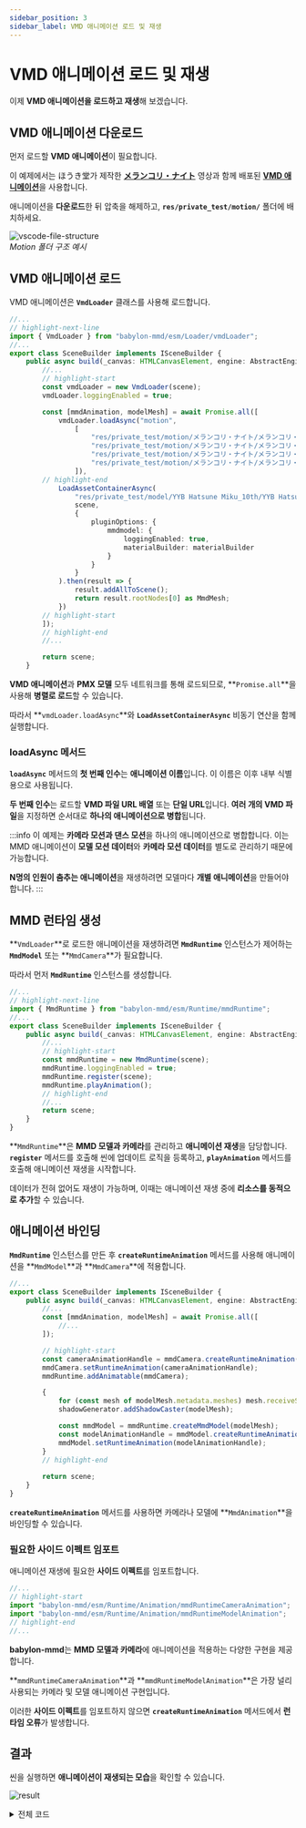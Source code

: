 ```yaml
---
sidebar_position: 3
sidebar_label: VMD 애니메이션 로드 및 재생
---
```


# VMD 애니메이션 로드 및 재생

이제 **VMD 애니메이션을 로드하고 재생**해 보겠습니다.

## VMD 애니메이션 다운로드

먼저 로드할 **VMD 애니메이션**이 필요합니다.

이 예제에서는 ほうき堂가 제작한 [**メランコリ・ナイト**](https://www.nicovideo.jp/watch/sm41164308) 영상과 함께 배포된 [**VMD 애니메이션**](https://bowlroll.net/file/286064)을 사용합니다.

애니메이션을 **다운로드**한 뒤 압축을 해제하고, **`res/private_test/motion/`** 폴더에 배치하세요.

![vscode-file-structure](@site/docs/get-started/load-and-play-vmd-animation/vscode-file-structure.png) \
*Motion 폴더 구조 예시*

## VMD 애니메이션 로드

VMD 애니메이션은 **`VmdLoader`** 클래스를 사용해 로드합니다.

```typescript title="src/sceneBuilder.ts"
//...
// highlight-next-line
import { VmdLoader } from "babylon-mmd/esm/Loader/vmdLoader";
//...
export class SceneBuilder implements ISceneBuilder {
    public async build(_canvas: HTMLCanvasElement, engine: AbstractEngine): Promise<Scene> {
        //...
        // highlight-start
        const vmdLoader = new VmdLoader(scene);
        vmdLoader.loggingEnabled = true;

        const [mmdAnimation, modelMesh] = await Promise.all([
            vmdLoader.loadAsync("motion",
                [
                    "res/private_test/motion/メランコリ・ナイト/メランコリ・ナイト_カメラ.vmd",
                    "res/private_test/motion/メランコリ・ナイト/メランコリ・ナイト_表情モーション.vmd",
                    "res/private_test/motion/メランコリ・ナイト/メランコリ・ナイト_リップモーション.vmd",
                    "res/private_test/motion/メランコリ・ナイト/メランコリ・ナイト.vmd"
                ]),
        // highlight-end
            LoadAssetContainerAsync(
                "res/private_test/model/YYB Hatsune Miku_10th/YYB Hatsune Miku_10th_v1.02.pmx",
                scene,
                {
                    pluginOptions: {
                        mmdmodel: {
                            loggingEnabled: true,
                            materialBuilder: materialBuilder
                        }
                    }
                }
            ).then(result => {
                result.addAllToScene();
                return result.rootNodes[0] as MmdMesh;
            })
        // highlight-start
        ]);
        // highlight-end
        //...

        return scene;
    }
```

**VMD 애니메이션**과 **PMX 모델** 모두 네트워크를 통해 로드되므로, **`Promise.all`**을 사용해 **병렬로 로드**할 수 있습니다.

따라서 **`vmdLoader.loadAsync`**와 **`LoadAssetContainerAsync`** 비동기 연산을 함께 실행합니다.

### loadAsync 메서드

**`loadAsync`** 메서드의 **첫 번째 인수**는 **애니메이션 이름**입니다. 이 이름은 이후 내부 식별용으로 사용됩니다.

**두 번째 인수**는 로드할 **VMD 파일 URL 배열** 또는 **단일 URL**입니다. **여러 개의 VMD 파일**을 지정하면 순서대로 **하나의 애니메이션으로 병합**됩니다.

:::info
이 예제는 **카메라 모션과 댄스 모션**을 하나의 애니메이션으로 병합합니다. 이는 MMD 애니메이션이 **모델 모션 데이터**와 **카메라 모션 데이터**를 별도로 관리하기 때문에 가능합니다.

**N명의 인원이 춤추는 애니메이션**을 재생하려면 모델마다 **개별 애니메이션**을 만들어야 합니다.
:::

## MMD 런타임 생성

**`VmdLoader`**로 로드한 애니메이션을 재생하려면 **`MmdRuntime`** 인스턴스가 제어하는 **`MmdModel`** 또는 **`MmdCamera`**가 필요합니다.

따라서 먼저 **`MmdRuntime`** 인스턴스를 생성합니다.

```typescript title="src/sceneBuilder.ts"
//...
// highlight-next-line
import { MmdRuntime } from "babylon-mmd/esm/Runtime/mmdRuntime";
//...
export class SceneBuilder implements ISceneBuilder {
    public async build(_canvas: HTMLCanvasElement, engine: AbstractEngine): Promise<Scene> {
        //...
        // highlight-start
        const mmdRuntime = new MmdRuntime(scene);
        mmdRuntime.loggingEnabled = true;
        mmdRuntime.register(scene);
        mmdRuntime.playAnimation();
        // highlight-end
        //...
        return scene;
    }
}
```

**`MmdRuntime`**은 **MMD 모델과 카메라**를 관리하고 **애니메이션 재생**을 담당합니다. **`register`** 메서드를 호출해 씬에 업데이트 로직을 등록하고, **`playAnimation`** 메서드를 호출해 애니메이션 재생을 시작합니다.

데이터가 전혀 없어도 재생이 가능하며, 이때는 애니메이션 재생 중에 **리소스를 동적으로 추가**할 수 있습니다.

## 애니메이션 바인딩

**`MmdRuntime`** 인스턴스를 만든 후 **`createRuntimeAnimation`** 메서드를 사용해 애니메이션을 **`MmdModel`**과 **`MmdCamera`**에 적용합니다.

```typescript title="src/sceneBuilder.ts"
//...
export class SceneBuilder implements ISceneBuilder {
    public async build(_canvas: HTMLCanvasElement, engine: AbstractEngine): Promise<Scene> {
        //...
        const [mmdAnimation, modelMesh] = await Promise.all([
            //...
        ]);

        // highlight-start
        const cameraAnimationHandle = mmdCamera.createRuntimeAnimation(mmdAnimation);
        mmdCamera.setRuntimeAnimation(cameraAnimationHandle);
        mmdRuntime.addAnimatable(mmdCamera);    

        {
            for (const mesh of modelMesh.metadata.meshes) mesh.receiveShadows = true;
            shadowGenerator.addShadowCaster(modelMesh);

            const mmdModel = mmdRuntime.createMmdModel(modelMesh);
            const modelAnimationHandle = mmdModel.createRuntimeAnimation(mmdAnimation);
            mmdModel.setRuntimeAnimation(modelAnimationHandle);
        }
        // highlight-end
        
        return scene;
    }
}
```

**`createRuntimeAnimation`** 메서드를 사용하면 카메라나 모델에 **`MmdAnimation`**을 바인딩할 수 있습니다.

### 필요한 사이드 이펙트 임포트

애니메이션 재생에 필요한 **사이드 이펙트**를 임포트합니다.

```typescript title="src/sceneBuilder.ts"
//...
// highlight-start
import "babylon-mmd/esm/Runtime/Animation/mmdRuntimeCameraAnimation";
import "babylon-mmd/esm/Runtime/Animation/mmdRuntimeModelAnimation";
// highlight-end
//...
```

**babylon-mmd**는 **MMD 모델과 카메라**에 애니메이션을 적용하는 다양한 구현을 제공합니다.

**`mmdRuntimeCameraAnimation`**과 **`mmdRuntimeModelAnimation`**은 가장 널리 사용되는 카메라 및 모델 애니메이션 구현입니다.

이러한 **사이드 이펙트**를 임포트하지 않으면 **`createRuntimeAnimation`** 메서드에서 **런타임 오류**가 발생합니다.

## 결과

씬을 실행하면 **애니메이션이 재생되는 모습**을 확인할 수 있습니다.

![result](@site/docs/get-started/load-and-play-vmd-animation/result.png)

<details>
<summary>전체 코드</summary>
```typescript title="src/sceneBuilder.ts"
import "@babylonjs/core/Lights/Shadows/shadowGeneratorSceneComponent";
import "babylon-mmd/esm/Loader/pmxLoader";
import "babylon-mmd/esm/Loader/mmdOutlineRenderer";
// highlight-start
import "babylon-mmd/esm/Runtime/Animation/mmdRuntimeCameraAnimation";
import "babylon-mmd/esm/Runtime/Animation/mmdRuntimeModelAnimation";
// highlight-end

import type { AbstractEngine } from "@babylonjs/core/Engines/abstractEngine";
import { DirectionalLight } from "@babylonjs/core/Lights/directionalLight";
import { ShadowGenerator } from "@babylonjs/core/Lights/Shadows/shadowGenerator";
import { LoadAssetContainerAsync } from "@babylonjs/core/Loading/sceneLoader";
import { Color3, Color4 } from "@babylonjs/core/Maths/math.color";
import { Vector3 } from "@babylonjs/core/Maths/math.vector";
import { CreateGround } from "@babylonjs/core/Meshes/Builders/groundBuilder";
import { Scene } from "@babylonjs/core/scene";
import { MmdStandardMaterialBuilder } from "babylon-mmd/esm/Loader/mmdStandardMaterialBuilder";
// highlight-next-line
import { VmdLoader } from "babylon-mmd/esm/Loader/vmdLoader";
import { MmdCamera } from "babylon-mmd/esm/Runtime/mmdCamera";
import type { MmdMesh } from "babylon-mmd/esm/Runtime/mmdMesh";
// highlight-next-line
import { MmdRuntime } from "babylon-mmd/esm/Runtime/mmdRuntime";

import type { ISceneBuilder } from "./baseRuntime";

export class SceneBuilder implements ISceneBuilder {
    public async build(_canvas: HTMLCanvasElement, engine: AbstractEngine): Promise<Scene> {
        const materialBuilder = new MmdStandardMaterialBuilder();
        const scene = new Scene(engine);
        scene.clearColor = new Color4(0.95, 0.95, 0.95, 1.0);
        scene.ambientColor = new Color3(0.5, 0.5, 0.5);

        const mmdCamera = new MmdCamera("MmdCamera", new Vector3(0, 10, 0), scene);

        const directionalLight = new DirectionalLight("DirectionalLight", new Vector3(0.5, -1, 1), scene);
        directionalLight.intensity = 1.0;
        directionalLight.autoCalcShadowZBounds = true;

        const shadowGenerator = new ShadowGenerator(1024, directionalLight, true);
        shadowGenerator.transparencyShadow = true;
        shadowGenerator.usePercentageCloserFiltering = true;
        shadowGenerator.forceBackFacesOnly = true;
        shadowGenerator.filteringQuality = ShadowGenerator.QUALITY_MEDIUM;
        shadowGenerator.frustumEdgeFalloff = 0.1;

        const ground = CreateGround("ground1", { width: 100, height: 100, subdivisions: 2, updatable: false }, scene);
        ground.receiveShadows = true;

        // highlight-start
        const vmdLoader = new VmdLoader(scene);
        vmdLoader.loggingEnabled = true;

        const mmdRuntime = new MmdRuntime(scene);
        mmdRuntime.loggingEnabled = true;
        mmdRuntime.register(scene);
        mmdRuntime.playAnimation();

        const [mmdAnimation, modelMesh] = await Promise.all([
            vmdLoader.loadAsync("motion",
                [
                    "res/private_test/motion/メランコリ・ナイト/メランコリ・ナイト_カメラ.vmd",
                    "res/private_test/motion/メランコリ・ナイト/メランコリ・ナイト_表情モーション.vmd",
                    "res/private_test/motion/メランコリ・ナイト/メランコリ・ナイト_リップモーション.vmd",
                    "res/private_test/motion/メランコリ・ナイト/メランコリ・ナイト.vmd"
                ]),
        // highlight-end
            LoadAssetContainerAsync(
                "res/private_test/model/YYB Hatsune Miku_10th/YYB Hatsune Miku_10th_v1.02.pmx",
                scene,
                {
                    pluginOptions: {
                        mmdmodel: {
                            loggingEnabled: true,
                            materialBuilder: materialBuilder
                        }
                    }
                }
            ).then(result => {
                result.addAllToScene();
                return result.rootNodes[0] as MmdMesh;
            })
        // highlight-start
        ]);

        const cameraAnimationHandle = mmdCamera.createRuntimeAnimation(mmdAnimation);
        mmdCamera.setRuntimeAnimation(cameraAnimationHandle);
        mmdRuntime.addAnimatable(mmdCamera);

        {
        // highlight-end
            for (const mesh of modelMesh.metadata.meshes) mesh.receiveShadows = true;
            shadowGenerator.addShadowCaster(modelMesh);
        // highlight-start
            const mmdModel = mmdRuntime.createMmdModel(modelMesh);
            const modelAnimationHandle = mmdModel.createRuntimeAnimation(mmdAnimation);
            mmdModel.setRuntimeAnimation(modelAnimationHandle);
        }
        // highlight-end

        return scene;
    }
}
```
</details>
